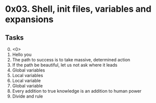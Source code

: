 # 0x03. Shell, init files, variables and expansions
## Tasks
0. <0>
1. Hello you 
2. The path to success is to take massive, determined action
3. If the path be beautiful, let us not ask where it leads
4. Global variables
5. Local variables
6. Local variable
7. Global variable
8. Every addition to true knowledge is an addition to human power
9. Divide and rule

